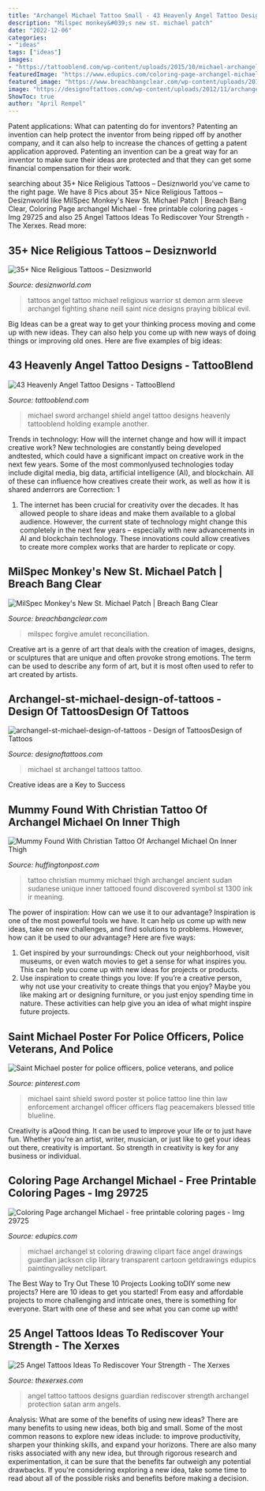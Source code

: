 ```yaml
---
title: "Archangel Michael Tattoo Small - 43 Heavenly Angel Tattoo Designs"
description: "Milspec monkey&#039;s new st. michael patch"
date: "2022-12-06"
categories:
- "ideas"
tags: ["ideas"]
images:
- "https://tattooblend.com/wp-content/uploads/2015/10/michael-archangel-shield-sword.jpg"
featuredImage: "https://www.edupics.com/coloring-page-archangel-michael-dl29725.jpg"
featured_image: "https://www.breachbangclear.com/wp-content/uploads/2012/06/sept_2008_statue_of_st_michael_and_the_devil_-_coventry_cathedral_14d061.jpg"
image: "https://designoftattoos.com/wp-content/uploads/2012/11/archangel-st-michael-design-of-tattoos.jpg"
ShowToc: true
author: "April Rempel"
---
```



Patent applications: What can patenting do for inventors?
Patenting an invention can help protect the inventor from being ripped off by another company, and it can also help to increase the chances of getting a patent application approved. Patenting an invention can be a great way for an inventor to make sure their ideas are protected and that they can get some financial compensation for their work.

	

		
searching about 35+ Nice Religious Tattoos – Desiznworld you've came to the right page. We have 8 Pics about 35+ Nice Religious Tattoos – Desiznworld like MilSpec Monkey&#039;s New St. Michael Patch | Breach Bang Clear, Coloring Page archangel Michael - free printable coloring pages - Img 29725 and also 25 Angel Tattoos Ideas To Rediscover Your Strength - The Xerxes. Read more:
		
    
## 35+ Nice Religious Tattoos – Desiznworld

<img loading=lazy src="http://desiznworld.com/wp-content/uploads/2014/11/2713.jpg" onerror="this.onerror=null;this.src='https://tse2.mm.bing.net/th?id=OIP.a_WUDd3kBjIDCJg8IM3OhQHaMW&amp;pid=15.1';" alt="35+ Nice Religious Tattoos – Desiznworld">

_Source: desiznworld.com_

>tattoos angel tattoo michael religious warrior st demon arm sleeve archangel fighting shane neill saint nice designs praying biblical evil. 

	

Big Ideas can be a great way to get your thinking process moving and come up with new ideas. They can also help you come up with new ways of doing things or improving old ones. Here are five examples of big ideas: 

    
## 43 Heavenly Angel Tattoo Designs - TattooBlend

<img loading=lazy src="https://tattooblend.com/wp-content/uploads/2015/10/michael-archangel-shield-sword.jpg" onerror="this.onerror=null;this.src='https://tse1.mm.bing.net/th?id=OIP.kO1VTnrVqbTFZJmHmndBtAHaJ3&amp;pid=15.1';" alt="43 Heavenly Angel Tattoo Designs - TattooBlend">

_Source: tattooblend.com_

>michael sword archangel shield angel tattoo designs heavenly tattooblend holding example another. 

	

Trends in technology: How will the internet change and how will it impact creative work?
New technologies are constantly being developed andtested, which could have a significant impact on creative work in the next few years. Some of the most commonlyused technologies today include digital media, big data, artificial intelligence (AI), and blockchain. All of these can influence how creatives create their work, as well as how it is shared anderrors are Correction: 1
1) The internet has been crucial for creativity over the decades. It has allowed people to share ideas and make them available to a global audience. However, the current state of technology might change this completely in the next few years – especially with new advancements in AI and blockchain technology. These innovations could allow creatives to create more complex works that are harder to replicate or copy.

    
## MilSpec Monkey&#039;s New St. Michael Patch | Breach Bang Clear

<img loading=lazy src="https://www.breachbangclear.com/wp-content/uploads/2012/06/sept_2008_statue_of_st_michael_and_the_devil_-_coventry_cathedral_14d061.jpg" onerror="this.onerror=null;this.src='https://tse4.mm.bing.net/th?id=OIP.yyVVTbDABhis01lOAnpgxQHaM4&amp;pid=15.1';" alt="MilSpec Monkey&#039;s New St. Michael Patch | Breach Bang Clear">

_Source: breachbangclear.com_

>milspec forgive amulet reconciliation. 

	

Creative art is a genre of art that deals with the creation of images, designs, or sculptures that are unique and often provoke strong emotions. The term can be used to describe any form of art, but it is most often used to refer to art created by artists.

    
## Archangel-st-michael-design-of-tattoos - Design Of TattoosDesign Of Tattoos

<img loading=lazy src="https://designoftattoos.com/wp-content/uploads/2012/11/archangel-st-michael-design-of-tattoos.jpg" onerror="this.onerror=null;this.src='https://tse1.mm.bing.net/th?id=OIP.WQWwYPeDjOdaXKallowSlgHaNz&amp;pid=15.1';" alt="archangel-st-michael-design-of-tattoos - Design of TattoosDesign of Tattoos">

_Source: designoftattoos.com_

>michael st archangel tattoos tattoo. 

	

Creative ideas are a Key to Success

    
## Mummy Found With Christian Tattoo Of Archangel Michael On Inner Thigh

<img loading=lazy src="https://i.huffpost.com/gen/1716828/thumbs/o-2-570.jpg?5" onerror="this.onerror=null;this.src='https://tse2.mm.bing.net/th?id=OIP.ALeL7qFIORN0CuwtA4pQUQHaKV&amp;pid=15.1';" alt="Mummy Found With Christian Tattoo Of Archangel Michael On Inner Thigh">

_Source: huffingtonpost.com_

>tattoo christian mummy michael thigh archangel ancient sudan sudanese unique inner tattooed found discovered symbol st 1300 ink ir meaning. 

	

The power of inspiration: How can we use it to our advantage?
Inspiration is one of the most powerful tools we have. It can help us come up with new ideas, take on new challenges, and find solutions to problems. However, how can it be used to our advantage? Here are five ways: 
1) Get inspired by your surroundings: Check out your neighborhood, visit museums, or even watch movies to get a sense for what inspires you. This can help you come up with new ideas for projects or products. 
2) Use inspiration to create things you love: If you’re a creative person, why not use your creativity to create things that you enjoy? Maybe you like making art or designing furniture, or you just enjoy spending time in nature. These activities can help give you an idea of what might inspire future projects.

    
## Saint Michael Poster For Police Officers, Police Veterans, And Police

<img loading=lazy src="https://i.pinimg.com/736x/6f/7a/51/6f7a51605663d1197c011e326a72772d.jpg" onerror="this.onerror=null;this.src='https://tse2.mm.bing.net/th?id=OIP.KT72YtUQfEcLQ62SBZ8o8QHaJ3&amp;pid=15.1';" alt="Saint Michael poster for police officers, police veterans, and police">

_Source: pinterest.com_

>michael saint shield sword poster st police tattoo line thin law enforcement archangel officer officers flag peacemakers blessed title blueline. 

	

Creativity is aQood thing. It can be used to improve your life or to just have fun. Whether you're an artist, writer, musician, or just like to get your ideas out there, creativity is important. So strength in creativity is key for any business or individual.

    
## Coloring Page Archangel Michael - Free Printable Coloring Pages - Img 29725

<img loading=lazy src="https://www.edupics.com/coloring-page-archangel-michael-dl29725.jpg" onerror="this.onerror=null;this.src='https://tse1.mm.bing.net/th?id=OIP.BYcnTdiH1Dv9BfZd5ohnQQHaKc&amp;pid=15.1';" alt="Coloring Page archangel Michael - free printable coloring pages - Img 29725">

_Source: edupics.com_

>michael archangel st coloring drawing clipart face angel drawings guardian jackson clip library transparent cartoon getdrawings edupics paintingvalley netclipart. 

	

The Best Way to Try Out These 10 Projects
Looking toDIY some new projects? Here are 10 ideas to get you started! From easy and affordable projects to more challenging and intricate ones, there is something for everyone. Start with one of these and see what you can come up with!

    
## 25 Angel Tattoos Ideas To Rediscover Your Strength - The Xerxes

<img loading=lazy src="http://thexerxes.com/wp-content/uploads/2016/03/Guardian-Angel-Tattoo-Designs.jpg" onerror="this.onerror=null;this.src='https://tse2.mm.bing.net/th?id=OIP.dLSBQwjowxpWkjNQx8uUNgHaNz&amp;pid=15.1';" alt="25 Angel Tattoos Ideas To Rediscover Your Strength - The Xerxes">

_Source: thexerxes.com_

>angel tattoo tattoos designs guardian rediscover strength archangel protection satan arm angels. 

	

Analysis: What are some of the benefits of using new ideas?
There are many benefits to using new ideas, both big and small. Some of the most common reasons to explore new ideas include: to improve productivity, sharpen your thinking skills, and expand your horizons. There are also many risks associated with any new idea, but through rigorous research and experimentation, it can be sure that the benefits far outweigh any potential drawbacks. If you're considering exploring a new idea, take some time to read about all of the possible risks and benefits before making a decision.

